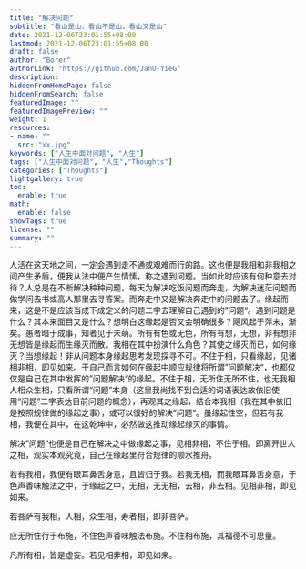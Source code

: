```yaml
---
title: "解决问题"
subtitle: "看山是山，看山不是山，看山又是山"
date: 2021-12-06T23:01:55+08:00
lastmod: 2021-12-06T23:01:55+08:00
draft: false
author: "Borer"
authorLink: "https://github.com/JanU-YieG"
description:
hiddenFromHomePage: false
hiddenFromSearch: false
featuredImage: ""
featuredImagePreview: ""
weight: 1
resources:
- name: ""
  src: "xx.jpg"
keywords: ["人生中面对问题", "人生"]
tags: ["人生中面对问题", "人生","Thoughts"]
categories: ["Thoughts"]
lightgallery: true
toc:
  enable: true
math:
  enable: false
showTags: true
license: ""
summary: ""
---
```


人活在这天地之间，一定会遇到走不通或艰难而行的路。这也便是我相和非我相之间产生矛盾，便我从法中便产生情愫，称之遇到问题。当如此时应该有何种意去对待？人总是在不断解决种种问题，每天为解决吃饭问题而奔走，为解决迷茫问题而做学问去书或高人那里去寻答案。而奔走中又是解决奔走中的问题去了。缘起而来，这是不是应该当成下成定义的问题二字去理解自己遇到的”问题“。遇到问题是什么？其本来面目又是什么？想明白这缘起是否又会明确很多？飓风起于萍末，渐矣。愚者暗于成事，知者见于未萌。所有有色或无色，所有有想，无想，非有想非无想皆是缘起而生缘灭而散。我相在其中扮演什么角色？其使之缘灭而已，如何缘灭？当想缘起！非从问题本身缘起思考发现探寻不可。不住于相，只看缘起，见诸相非相，即见如来。于自己而言如何在缘起中顺应规律将所谓”问题解决“，也都仅仅是自己在其中发挥的”问题解决“的缘起。不住于相，无所住无所不住，也无我相人相众生相，只看所谓“问题”本身（这里我尚找不到合适的词语表达故依旧使用“问题”二字表达目前问题的概念），再观其之缘起，结合本我相（我在其中依旧是按照规律做的缘起之事），或可以很好的解决”问题“。虽缘起性空，但若有我相，我便在其中，在这乾坤中，必然做这推动缘起缘灭的事情。

解决”问题“也便是自己在解决之中做缘起之事，见相非相，不住于相。即离开世人之相，观实本观究竟，自己在缘起里符合规律的顺水推舟。

若有我相，我便有眼耳鼻舌身意，且皆归于我。若我无相，而我眼耳鼻舌身意，于色声香味触法之中，于缘起之中，无相，无无相，去相，非去相。见相非相，即见如来。

若菩萨有我相，人相，众生相，寿者相，即非菩萨。

应无所住行于布施，不住色声香味触法布施。不住相布施，其福德不可思量。

凡所有相，皆是虚妄。若见相非相，即见如来。
